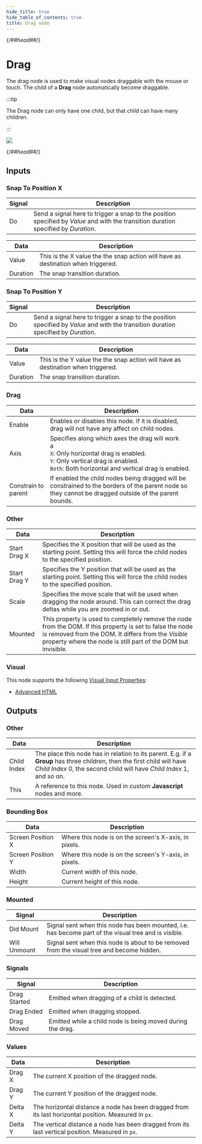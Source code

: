 ```yaml
---
hide_title: true
hide_table_of_contents: true
title: Drag node
---
```


{/*##head##*/}

# Drag

The drag node is used to make visual nodes draggable with the mouse or touch. The child of a **Drag** node automatically become draggable.

:::tip

The Drag node can only have one child, but that child can have many children.

:::

<div className="ndl-image-with-background l">

![](/nodes/utilities/drag/drag.png)

</div>

{/*##head##*/}

## Inputs

### Snap To Position X

| Signal                                 | Description                                                                                                                         |
| -------------------------------------- | ----------------------------------------------------------------------------------------------------------------------------------- |
| <span className="ndl-signal">Do</span> | Send a signal here to trigger a snap to the position specified by _Value_ and with the transition duration specified by _Duration_. |

| Data                                       | Description                                                                      |
| ------------------------------------------ | -------------------------------------------------------------------------------- |
| <span className="ndl-data">Value</span>    | This is the X value the the snap action will have as destination when triggered. |
| <span className="ndl-data">Duration</span> | The snap transition duration.                                                    |

### Snap To Position Y

| Signal                                 | Description                                                                                                                         |
| -------------------------------------- | ----------------------------------------------------------------------------------------------------------------------------------- |
| <span className="ndl-signal">Do</span> | Send a signal here to trigger a snap to the position specified by _Value_ and with the transition duration specified by _Duration_. |

| Data                                       | Description                                                                      |
| ------------------------------------------ | -------------------------------------------------------------------------------- |
| <span className="ndl-data">Value</span>    | This is the Y value the the snap action will have as destination when triggered. |
| <span className="ndl-data">Duration</span> | The snap transition duration.                                                    |

### Drag

| Data                                                  | Description                                                                                                                                                                                     |
| ----------------------------------------------------- | ----------------------------------------------------------------------------------------------------------------------------------------------------------------------------------------------- |
| <span className="ndl-data">Enable</span>              | Enables or disables this node. If it is disabled, drag will not have any affect on child nodes.                                                                                                 |
| <span className="ndl-data">Axis</span>                | Specifies along which axes the drag will work<br/>a<br/>`X`: Only horizontal drag is enabled.<br/>`Y`: Only vertical drag is enabled.<br/>`Both`: Both horizontal and vertical drag is enabled. |
| <span className="ndl-data">Constrain to parent</span> | If enabled the child nodes being dragged will be constrained to the borders of the parent node so they cannot be dragged outside of the parent bounds.                                          |

### Other

| Data                                           | Description                                                                                                                                                                                                                        |
| ---------------------------------------------- | ---------------------------------------------------------------------------------------------------------------------------------------------------------------------------------------------------------------------------------- |
| <span className="ndl-data">Start Drag X</span> | Specifies the X position that will be used as the starting point. Setting this will force the child nodes to the specified position.                                                                                               |
| <span className="ndl-data">Start Drag Y</span> | Specifies the Y position that will be used as the starting point. Setting this will force the child nodes to the specified position.                                                                                               |
| <span className="ndl-data">Scale</span> | Specifies the move scale that will be used when dragging the node around. This can correct the drag deltas while you are zoomed in or out.                                                                                               |
| <span className="ndl-data">Mounted</span>      | This property is used to completely remove the node from the DOM. If this property is set to false the node is removed from the DOM. It differs from the _Visible_ property where the node is still part of the DOM but invisible. |

### Visual

This node supports the following [Visual Input Properties](/nodes/shared-props/inputs/visual-input-properties):

-   [Advanced HTML](/nodes/shared-props/inputs/visual-input-properties#advanced-html)

## Outputs

### Other

| Data                                          | Description                                                                                                                                                                                       |
| --------------------------------------------- | ------------------------------------------------------------------------------------------------------------------------------------------------------------------------------------------------- |
| <span className="ndl-data">Child Index</span> | The place this node has in relation to its parent. E.g. if a **Group** has three children, then the first child will have _Child Index_ 0, the second child will have _Child Index_ 1, and so on. |
| <span className="ndl-data">This</span>        | A reference to this node. Used in custom **Javascript** nodes and more.                                                                                                                           |

### Bounding Box

| Data                                                | Description                                           |
| --------------------------------------------------- | ----------------------------------------------------- |
| <span className="ndl-data">Screen Position X</span> | Where this node is on the screen's X-axis, in pixels. |
| <span className="ndl-data">Screen Position Y</span> | Where this node is on the screen's Y-axis, in pixels. |
| <span className="ndl-data">Width</span>             | Current width of this node.                           |
| <span className="ndl-data">Height</span>            | Current height of this node.                          |

### Mounted

| Signal                                           | Description                                                                                          |
| ------------------------------------------------ | ---------------------------------------------------------------------------------------------------- |
| <span className="ndl-signal">Did Mount</span>    | Signal sent when this node has been mounted, i.e. has become part of the visual tree and is visible. |
| <span className="ndl-signal">Will Unmount</span> | Signal sent when this node is about to be removed from the visual tree and become hidden.            |

### Signals

| Signal                                           | Description                                                |
| ------------------------------------------------ | ---------------------------------------------------------- |
| <span className="ndl-signal">Drag Started</span> | Emitted when dragging of a child is detected.              |
| <span className="ndl-signal">Drag Ended</span>   | Emitted when dragging stopped.                             |
| <span className="ndl-signal">Drag Moved</span>   | Emitted while a child node is being moved during the drag. |

### Values

| Data                                      | Description                                                                                          |
| ----------------------------------------- | ---------------------------------------------------------------------------------------------------- |
| <span className="ndl-data">Drag X</span>  | The current X position of the dragged node.                                                          |
| <span className="ndl-data">Drag Y</span>  | The current Y position of the dragged node.                                                          |
| <span className="ndl-data">Delta X</span> | The horizontal distance a node has been dragged from its last horizontal position. Measured in `px`. |
| <span className="ndl-data">Delta Y</span> | The vertical distance a node has been dragged from its last vertical position. Measured in `px`.     |
